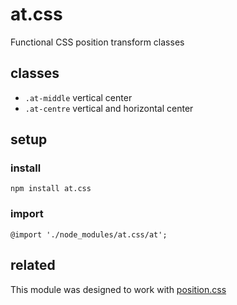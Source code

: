 # at.css
Functional CSS position transform classes

## classes

- `.at-middle` vertical center
- `.at-centre` vertical and horizontal center

## setup

### install

```
npm install at.css
```

### import

```
@import './node_modules/at.css/at';
```

## related

This module was designed to work with [position.css](https://github.com/ryanve/position.css)
